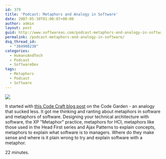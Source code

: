 ```yaml
---
id: 379
title: 'Podcast: Metaphors and Analogy in Software'
date: 2007-05-30T01:00:07+00:00
author: admin
layout: post
guid: http://www.softwareas.com/podcast-metaphors-and-analogy-in-software
permalink: /podcast-metaphors-and-analogy-in-software/
dsq_thread_id:
  - "384908238"
categories:
  - HumansAndTech
  - Podcast
  - SoftwareDev
tags:
  - Metaphors
  - Podcast
  - Software
---
```

<img src="http://img255.imageshack.us/img255/6361/mactrashdh1.gif" />

It started with <a href="http://codecraft.info/index.php/archives/82/">this Code Craft blog post</a> on the Code Garden - an analogy that sucked less. It got me thinking and ranting about metaphors in software and metaphors of software. Designing your technical architecture with software, the XP "Metaphor" practice, metaphors for HCI, metaphors like those used in the Head First series and Ajax Patterns to explain concepts, metaphors to explain what software is to managers. Where do they make sense and where is it plain wrong to try and explain software with a metaphor.

22 minutes.<!--adee8344765a0ee106991ab3cbfd0049-->